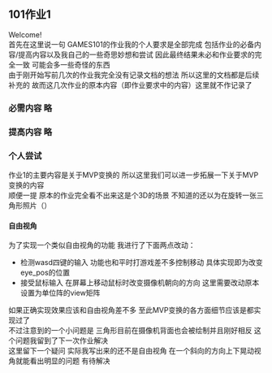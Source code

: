 ## 101作业1  
Welcome!  
首先在这里说一句 GAMES101的作业我的个人要求是全部完成 包括作业的必备内容/提高内容以及我自己的一些奇思妙想和尝试 因此最终结果未必和作业要求的完全一致 可能会多一些奇怪的东西  
由于刚开始写前几次的作业我完全没有记录文档的想法 所以这里的文档都是后续补充的 故而这几次作业的原本内容（即作业要求中的内容）这里就不作记录了  
### 必需内容 略  
### 提高内容 略  
### 个人尝试  
作业1的主要内容是关于MVP变换的 所以这里我们可以进一步拓展一下关于MVP变换的内容  
顺便一提 原本的作业完全看不出来这是个3D的场景 不知道的还以为在旋转一张三角形照片（）  
#### 自由视角  
为了实现一个类似自由视角的功能 我进行了下面两点改动：   
* 检测wasd四键的输入 功能也和平时打游戏差不多控制移动 具体实现即为改变eye_pos的位置   
* 接受鼠标输入 在屏幕上移动鼠标时改变摄像机朝向的方向 这里需要改动原本设置为单位阵的view矩阵  

如果正确实现效果应该和自由视角差不多 至此MVP变换的各方面细节应该是都实现过了  
不过注意到的一个小问题是 三角形目前在摄像机背面也会被绘制并且刚好相反 这个问题我留到了下一次作业解决  
这里留下一个疑问 实际我写出来的还不是自由视角 在一个斜向的方向上下晃动视角就能看出明显的问题 有待解决  